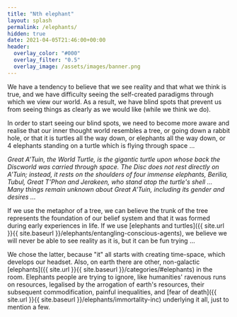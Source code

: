 ```yaml
---
title: "Nth elephant"
layout: splash
permalink: /elephants/
hidden: true
date: 2021-04-05T21:46:00+00:00
header:
  overlay_color: "#000"
  overlay_filter: "0.5"
  overlay_image: /assets/images/banner.png
---
```


We have a tendency to believe that we see reality and that what we think is true,  and we have difficulty seeing the self-created paradigms through which we view our world. As a result, we have blind spots that prevent us from seeing things as clearly as we would like (while we think we do).

In order to start seeing our blind spots, we need to become more aware and realise that our inner thought world resembles a tree, or going down a rabbit hole, or that it is turtles all the way down, or elephants all the way down, or 4 elephants standing on a turtle which is flying through space ... 

_Great A'Tuin, the World Turtle, is the gigantic turtle upon whose back the Discworld was carried through space. The Disc does not rest directly on A'Tuin; instead, it rests on the shoulders of four immense elephants, Berilia, Tubul, Great T'Phon and Jerakeen, who stand atop the turtle's shell ... Many things remain unknown about Great A'Tuin, including its gender and desires ..._

If we use the metaphor of a tree, we can believe the trunk of the tree represents the foundation of our belief system and that it was formed during early experiences in life. If we use [elephants and turtles]({{ site.url }}{{ site.baseurl }}/elephants/entangling-conscious-agents), we believe we will never be able to see reality as it is, but it can be fun trying ...

We chose the latter, because "it" all starts with creating time-space, which develops our headset. Also, on earth there are other, non-galactic [elephants]({{ site.url }}{{ site.baseurl }}/categories/#elephants) in the room. Elephants people are trying to ignore, like humanities' ravenous runs on resources, legalised by the arrogation of earth's resources, their subsequent commodification, painful inequalities, and [fear of death]({{ site.url }}{{ site.baseurl }}/elephants/immortality-inc) underlying it all, just to mention a few.

